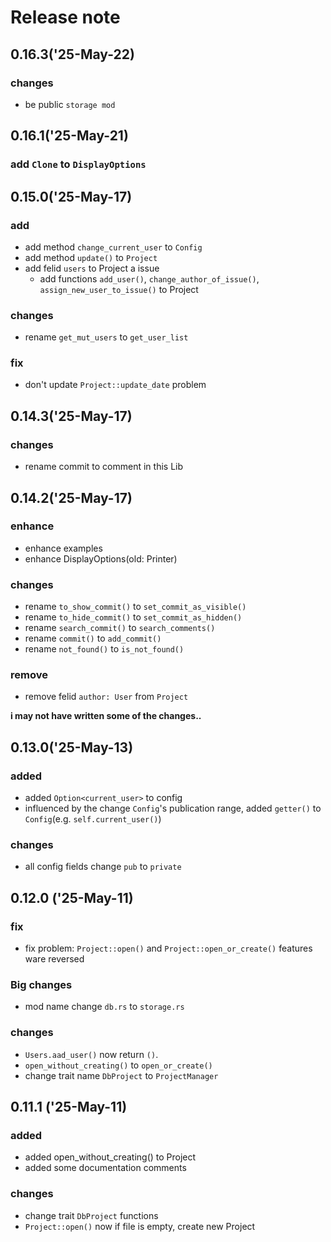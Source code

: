 # Release note

## 0.16.3('25-May-22)

### changes

* be public `storage mod`

## 0.16.1('25-May-21)

### add `Clone` to `DisplayOptions`

## 0.15.0('25-May-17)

### add

* add method `change_current_user` to `Config`
* add method `update()` to `Project`
* add felid `users` to Project a issue
    * add functions `add_user()`, `change_author_of_issue()`, `assign_new_user_to_issue()` to Project

### changes

* rename `get_mut_users` to `get_user_list`

### fix

* don't update `Project::update_date` problem

## 0.14.3('25-May-17)

### changes

* rename commit to comment in this Lib

## 0.14.2('25-May-17)

### enhance

* enhance examples
* enhance DisplayOptions(old: Printer)

### changes

* rename `to_show_commit()` to `set_commit_as_visible()`
* rename `to_hide_commit()` to `set_commit_as_hidden()`
* rename `search_commit()` to `search_comments()`
* rename `commit()` to `add_commit()`
* rename `not_found()` to `is_not_found()`

### remove

* remove felid `author: User` from `Project`

**i may not have written some of the changes..**

## 0.13.0('25-May-13)

### added

* added `Option<current_user>` to config
* influenced by the change `Config`'s publication range, added `getter()` to `Config`(e.g. `self.current_user()`)

### changes

* all config fields change `pub` to `private`

## 0.12.0 ('25-May-11)

### fix

* fix problem: `Project::open()` and `Project::open_or_create()` features ware reversed

### Big changes

* mod name change `db.rs` to `storage.rs`

### changes

* `Users.aad_user()` now return `()`.
* `open_without_creating()` to `open_or_create()`
* change trait name `DbProject` to `ProjectManager`

## 0.11.1 ('25-May-11)

### added

* added open_without_creating() to Project
* added some documentation comments

### changes

* change trait `DbProject` functions
* `Project::open()` now if file is empty, create new Project
